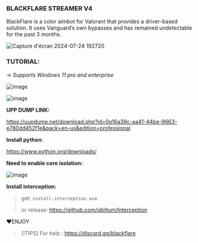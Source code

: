 ### BLACKFLARE STREAMER V4


BlackFlare is a color aimbot for Valorant that provides a driver-based solution. It uses Vanguard’s own bypasses and has remained undetectable for the past 3 months.

![Capture d'écran 2024-07-24 192720](https://github.com/user-attachments/assets/3fdca863-7aaa-4618-b0fa-5f558f6ce9d0)


### TUTORIAL:

-> *Supports Windows 11 pro and enterprise*


![image](https://github.com/user-attachments/assets/f276a3a4-cbf5-4fed-b445-54a998b4d16e)

![image](https://github.com/user-attachments/assets/7f25b17f-fbd5-4f4c-a2a5-0f7d78e688b7)


**UPP DUMP LINK:**

https://uupdump.net/download.php?id=0e16a39c-aa41-44be-9663-e780dd452f1e&pack=en-us&edition=professional

**Install python**:

https://www.python.org/downloads/

**Need to enable core isolation:**

![image](https://github.com/user-attachments/assets/99de80f7-75d6-4fc5-819a-1400460d5fa9)

**Install interception:**

>get:
>`install-interception.exe`
>
>or release:
>https://github.com/oblitum/Interception


❤️ENJOY  

> [!TIPS]
> For help : https://discord.gg/blackflare
